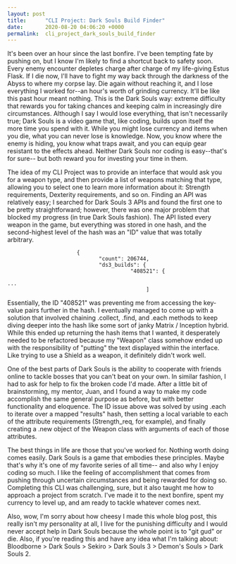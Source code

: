 ```yaml
---
layout: post
title:      "CLI Project: Dark Souls Build Finder"
date:       2020-08-20 04:06:20 +0000
permalink:  cli_project_dark_souls_build_finder
---
```



It's been over an hour since the last bonfire.  I've been tempting fate by pushing on, but I know I'm likely to find a shortcut back to safety soon.  Every enemy encounter depletes charge after charge of my life-giving Estus Flask.  If I die now, I'll have to fight my way back through the darkness of the Abyss to where my corpse lay.  Die again without reaching it, and I lose everything I worked for--an hour's worth of grinding currency.  It'll be like this past hour meant nothing.  This is the Dark Souls way: extreme difficulty that rewards you for taking chances and keeping calm in increasingly dire circumstances.  Although I say I would lose everything, that isn't necessarily true; Dark Souls is a video game that, like coding, builds upon itself the more time you spend with it.  While you might lose currency and items when you die, what you can never lose is knowledge.  Now, you know where the enemy is hiding, you know what traps await, and you can equip gear resistant to the effects ahead.  Neither Dark Souls nor coding is easy--that's for sure-- but both reward you for investing your time in them. 

The idea of my CLI Project was to provide an interface that would ask you for a weapon type, and then provide a list of weapons matching that type, allowing you to select one to learn more information about it: Strength requirements, Dexterity requirements, and so on.  Finding an API was relatively easy; I searched for Dark Souls 3 APIs and found the first one to be pretty straightforward; however, there was one major problem that blocked my progress (in true Dark Souls fashion).  The API listed every weapon in the game, but everything was stored in one hash, and the second-highest level of the hash was an "ID" value that was totally arbitrary.

```
                      {
                             "count": 206744,
                             "ds3_builds": {
                                       "408521": {
																			 ...
											]								 
```

Essentially, the ID "408521" was preventing me from accessing the key-value pairs further in the hash.  I eventually managed to come up with a solution that involved chaining .collect, .find, and .each methods to keep diving deeper into the hash like some sort of janky Matrix / Inception hybrid.  While this ended up returning the hash items that I wanted, it desperately needed to be refactored because my "Weapon" class somehow ended up with the responsibility of "putting" the text displayed within the interface.  Like trying to use a Shield as a weapon, it definitely didn't work well.

One of the best parts of Dark Souls is the ability to cooperate with friends online to tackle bosses that you can't beat on your own.  In similar fashion, I had to ask for help to fix the broken code I'd made.  After a little bit of brainstorming, my mentor, Juan, and I found a way to make my code accomplish the same general purpose as before, but with better functionality and eloquence.  The ID issue above was solved by using .each to iterate over a mapped "results" hash, then setting a local variable to each of the attribute requirements (Strength_req, for example), and finally creating a .new object of the Weapon class with arguments of each of those attributes.

The best things in life are those that you've worked for.  Nothing worth doing comes easily.  Dark Souls is a game that embodies these principles.  Maybe that's why it's one of my favorite series of all time-- and also why I enjoy coding so much.  I like the feeling of accomplishment that comes from pushing through uncertain circumstances and being rewarded for doing so.  Completing this CLI was challenging, sure, but it also taught me how to approach a project from scratch.  I've made it to the next bonfire, spent my currency to level up, and am ready to tackle whatever comes next.








Also, wow, I'm sorry about how cheesy I made this whole blog post, this really isn't my personality at all, I live for the punishing difficulty and I would never accept help in Dark Souls because the whole point is to "git gud" or die.  Also, if you're reading this and have any idea what I'm talking about:
Bloodborne > Dark Souls > Sekiro > Dark Souls 3 > Demon's Souls > Dark Souls 2.



